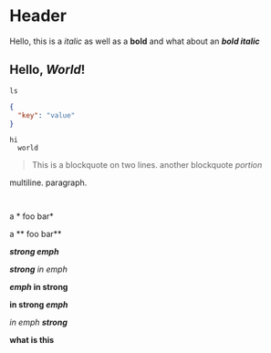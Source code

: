 # Header

Hello, this is a *italic* as well as a **bold** and what about an ***bold italic***

## Hello, *World*!

```
ls
```

```json
{
  "key": "value"
}
```

    hi
      world

> This is a blockquote on two
lines.
> another blockquote *portion*

multiline.
paragraph.

```

```

```
```

a * foo bar*

a ** foo bar**

***strong emph***  

***strong** in emph*  

***emph* in strong**  

**in strong *emph***  

*in emph **strong***

****what is this****